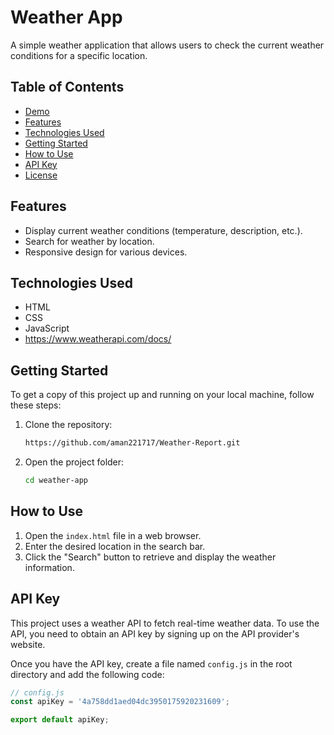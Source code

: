 # Weather App

A simple weather application that allows users to check the current weather conditions for a specific location.

## Table of Contents

- [Demo](#demo)
- [Features](#features)
- [Technologies Used](#technologies-used)
- [Getting Started](#getting-started)
- [How to Use](#how-to-use)
- [API Key](#api-key)
- [License](#license)
  

## Features

- Display current weather conditions (temperature, description, etc.).
- Search for weather by location.
- Responsive design for various devices.

## Technologies Used

- HTML
- CSS
- JavaScript
- https://www.weatherapi.com/docs/

## Getting Started

To get a copy of this project up and running on your local machine, follow these steps:

1. Clone the repository:

    ```bash
    https://github.com/aman221717/Weather-Report.git
    ```

2. Open the project folder:

    ```bash
    cd weather-app
    ```

## How to Use

1. Open the `index.html` file in a web browser.
2. Enter the desired location in the search bar.
3. Click the "Search" button to retrieve and display the weather information.

## API Key

This project uses a weather API to fetch real-time weather data. To use the API, you need to obtain an API key by signing up on the API provider's website.

Once you have the API key, create a file named `config.js` in the root directory and add the following code:

```javascript
// config.js
const apiKey = '4a758dd1aed04dc3950175920231609';

export default apiKey;







